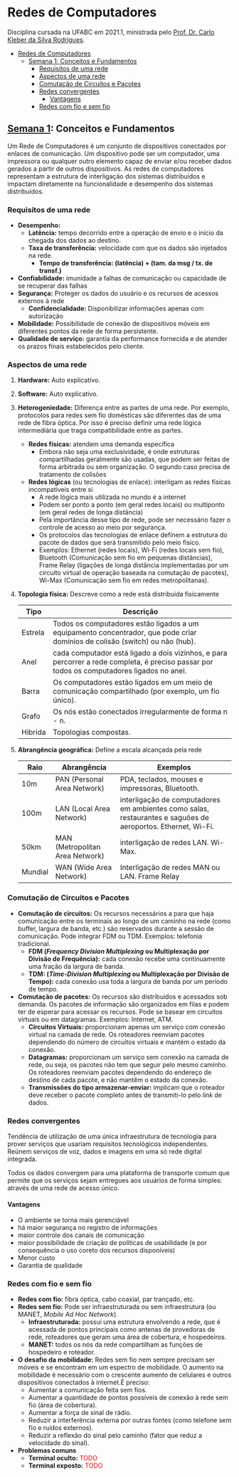 # Redes de Computadores

Disciplina cursada na UFABC em 2021.1, ministrada pelo [Prof. Dr. Carlo Kleber da Silva Rodrigues](https://sites.google.com/site/carlokleber/disciplinas-ministradas/redes-computadores).

- [Redes de Computadores](#redes-de-computadores)
  - [Semana 1: Conceitos e Fundamentos](#semana-1-conceitos-e-fundamentos)
    - [Requisitos de uma rede](#requisitos-de-uma-rede)
    - [Aspectos de uma rede](#aspectos-de-uma-rede)
    - [Comutação de Circuitos e Pacotes](#comutação-de-circuitos-e-pacotes)
    - [Redes convergentes](#redes-convergentes)
      - [Vantagens](#vantagens)
    - [Redes com fio e sem fio](#redes-com-fio-e-sem-fio)

## [Semana 1](https://drive.google.com/file/d/1hXh3Z0Z29k6RTCtAl6PjDhQB6VMvEdJb/view): Conceitos e Fundamentos

Um Rede de Computadores é um conjunto de dispositivos conectados por enlaces de comunicação. Um dispositivo pode ser um computador, uma impressora ou qualquer outro elemento capaz de enviar e/ou receber dados gerados a partir de outros dispositivos.
As redes de computadores representam a estrutura de interligação dos sistemas distribuídos e impactam diretamente na funcionalidade e desempenho dos sistemas distribuídos.

### Requisitos de uma rede

- **Desempenho:**
  - **Latência:** tempo decorrido entre a operação de envio e o início da chegada dos dados ao destino.
  - **Taxa de transferência:** velocidade com que os dados são injetados na rede.
    - **Tempo de transferência: (latência) + (tam. da msg / tx. de transf.)**
- **Confiabilidade:** imunidade a falhas de comunicação ou capacidade de se recuperar das falhas
- **Segurança:** Proteger os dados do usuário e os recursos de acessos externos à rede
  - **Confidencialidade:** Disponibilizar informações apenas com autorização
- **Mobilidade:** Possibilidade de conexão de dispositivos móveis em diferentes pontos da rede de forma persistente.
- **Qualidade de serviço:** garantia da performance fornecida e de atender os prazos finais estabelecidos pelo cliente.

### Aspectos de uma rede

1. **Hardware:**  Auto explicativo.

2. **Software:** Auto explicativo.

3. **Heterogeniedade:** Diferença entre as partes de uma rede. Por exemplo, protocolos para redes sem fio domésticas são diferentes das de uma rede de fibra óptica. Por isso é preciso definir uma rede lógica intermediária que traga compatibilidade entre as partes.

   - **Redes físicas:** atendem uma demanda específica
     - Embora não seja uma exclusividade, é onde estruturas compartilhadas geralmente são usadas, que podem ser feitas de forma arbitrada ou sem organização. O segundo caso precisa de tratamento de colisões
   - **Redes lógicas** (ou tecnologias de enlace): interligam as redes físicas incompatíveis entre si
     - A rede lógica mais utilizada no mundo é a internet
     - Podem ser ponto a ponto (em geral redes locais) ou multiponto (em geral redes de longa distância)
     - Pela importância desse tipo de rede, pode ser necessário fazer o controle de acesso ao meio por segurança.
     - Os protocolos das tecnologias de enlace definem a estrutura do pacote de dados que será transmitido pelo meio físico.
     - Exemplos: Ethernet (redes locais), Wi-Fi (redes locais sem fio), Bluetooth (Comunicação sem fio em pequenas distâncias), Frame Relay (ligações de longa distância implementadas por um circuito virtual de operação baseada na comutação de pacotes), Wi-Max (Comunicação sem fio em redes metropolitanas).

4. **Topologia física:** Descreve como a rede está distribuída fisicamente

    | Tipo    | Descrição                                                                                                                                  |
    | ------- | ------------------------------------------------------------------------------------------------------------------------------------------ |
    | Estrela | Todos os computadores estão ligados a um equipamento concentrador, que pode criar domínios de colisão (switch) ou não (hub).               |
    | Anel    | cada computador está ligado a dois vizinhos, e para percorrer a rede completa, é preciso passar por todos os computadores ligados no anel. |
    | Barra   | Os computadores estão ligados em um meio de comunicação compartilhado (por exemplo, um fio único).                                         |
    | Grafo   | Os nós estão conectados irregularmente de forma n - n.                                                                                     |
    | Híbrida | Topologias compostas.                                                                                                                      |

5. **Abrangência geográfica:** Define a escala alcançada pela rede

    | Raio    | Abrangência                     | Exemplos                                                                                                     |
    | ------- | ------------------------------- | ------------------------------------------------------------------------------------------------------------ |
    | 10m     | PAN (Personal Area Network)     | PDA, teclados, mouses e impressoras, Bluetooth.                                                              |
    | 100m    | LAN (Local Area Network)        | interligação de computadores em ambientes como salas, restaurantes e saguões de aeroportos. Ethernet, Wi-Fi. |
    | 50km    | MAN (Metropolitan Area Network) | interligação de redes LAN. Wi-Max.                                                                           |
    | Mundial | WAN (Wide Area Network)         | Interligação de redes MAN ou LAN. Frame Relay                                                                |

### Comutação de Circuitos e Pacotes

- **Comutação de circuitos:** Os recursos necessários a para que haja comunicação entre os terminais ao longo de um caminho na rede (como buffer, largura de banda, etc.) são reservados durante a sessão de comunicação. Pode integrar FDM ou TDM. Exemplos: telefonia tradicional.
  - **FDM (*Frequency Division Multiplexing* ou Multiplexação por Divisão de Frequência):** cada conexão recebe uma continuamente uma fração da largura de banda.
  - **TDM: (*Time-Division Multiplexing* ou Multiplexação por
Divisão de Tempo):** cada conexão usa toda a largura de banda por um período de tempo.
- **Comutação de pacotes:** Os recursos são distribuídos e acessados sob demanda. Os pacotes de informação são organizados em filas e podem ter de esperar para acessar os recursos. Pode se basear em circuitos virtuais ou em datagramas. Exemplos: Internet, ATM.
  - **Circuitos Virtuais:** proporcionam apenas  um serviço com conexão virtual na camada de rede. Os roteadores reenviam pacotes dependendo do número de circuitos virtuais e mantém o estado da conexão.
  - **Datagramas:** proporcionam um serviço sem conexão na camada de rede, ou seja, os pacotes não tem que seguir pelo mesmo caminho. Os roteadores reenviam pacotes dependendo do endereço de destino de cada pacote, e não mantêm o estado da conexão.
  - **Transmissões do tipo armazenar-enviar:** implicam que o roteador deve receber o pacote completo antes de transmiti-lo pelo *link* de dados.

### Redes convergentes

Tendência de utilização de uma única infraestrutura de tecnologia para prover serviços que usariam requisitos tecnológicos independentes. Reúnem serviços de voz, dados e imagens em uma só rede digital integrada.

Todos os dados convergem para uma plataforma de transporte comum que permite que os serviços sejam entregues aos usuários de forma simples: através de uma rede de acesso único.

#### Vantagens

- O ambiente se torna mais gerenciável
- há maior segurança no registro de informações
- maior controle dos canais de comunicação
- maior possibilidade de criação de políticas de usabilidade (e por consequência o uso coreto dos recursos disponíveis)
- Menor custo
- Garantia de qualidade

### Redes com fio e sem fio

- **Redes com fio:** fibra óptica, cabo coaxial, par trançado, etc.
- **Redes sem fio:** Pode ser infraestruturada ou sem infraestrutura (ou MANET, *Mobile Ad Hoc Network*).
  - **Infraestruturada:** possui uma estrutura envolvendo a rede, que é acessada de pontos principais como antenas de provedoras de rede, roteadores que geram uma área de cobertura, e hospedeiros.
  - **MANET:** todos os nós da rede compartilham as funções de hospedeiro e roteador.
- **O desafio da mobilidade:** Redes sem fio nem sempre precisam ser móveis e se encontram em um espectro de mobilidade. O aumento na mobilidade é necessário com o crescente aumento de celulares e outros dispositivos conectados à internet.É preciso:
  - Aumentar a comunicação feita sem fios.
  - Aumentar a quantidade de pontos possíveis de conexão à rede sem fio (área de cobertura).
  - Aumentar a força de sinal de rádio.
  - Reduzir a interferência externa por outras fontes (como telefone sem fio e ruídos externos).
  - Reduzir a reflexão do sinal pelo caminho (fator que reduz a velocidade do sinal).
- **Problemas comuns**
  - **Terminal oculto:** <span style="color: red">TODO</span>
  - **Terminal exposto:** <span style="color: red">TODO</span>
